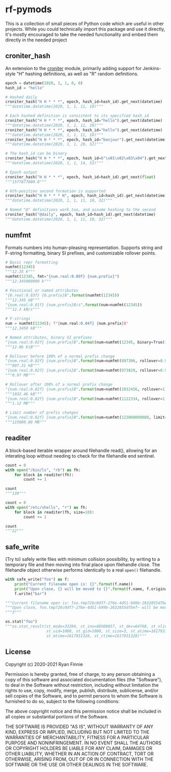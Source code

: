 # rf-pymods

This is a collection of small pieces of Python code which are useful in other projects.
While you could technically import this package and use it directly, it's mostly encouraged to take the needed functionality and embed them directly in the needed project

## croniter_hash

An extension to the [croniter](https://pypi.org/project/croniter/) module, primarily adding support for Jenkins-style "H" hashing definitions, as well as "R" random definitions.

```python
epoch = datetime(2020, 1, 1, 0, 0)
hash_id = "hello"

# Hashed daily
croniter_hash("H H * * *", epoch, hash_id=hash_id).get_next(datetime)
"""datetime.datetime(2020, 1, 1, 11, 10)"""

# Each hashed definition is consistent to its specified hash_id
croniter_hash("H H * * *", epoch, hash_id="hello").get_next(datetime)
"""datetime.datetime(2020, 1, 1, 11, 10)"""
croniter_hash("H H * * *", epoch, hash_id="hello").get_next(datetime)
"""datetime.datetime(2020, 1, 1, 11, 10)"""
croniter_hash("H H * * *", epoch, hash_id="bonjour").get_next(datetime)
"""datetime.datetime(2020, 1, 1, 20, 52)"""

# The hash_id can be binary
croniter_hash("H H * * *", epoch, hash_id=b"\x01\x02\x03\x04").get_next(datetime)
"""datetime.datetime(2020, 1, 1, 14, 53)"""

# Epoch output
croniter_hash("H H * * *", epoch, hash_id=hash_id).get_next(float)
"""1577877000.0"""

# 6th-position second formation is supported
croniter_hash("H H * * * H", epoch, hash_id=hash_id).get_next(datetime)
"""datetime.datetime(2020, 1, 1, 11, 10, 32)"""

# Named "@" definitions work too, and assume hashing to the second
croniter_hash("@daily", epoch, hash_id=hash_id).get_next(datetime)
"""datetime.datetime(2020, 1, 1, 11, 10, 32)"""
```

## numfmt

Formats numbers into human-pleasing representation.
Supports string and F-string formatting, binary SI prefixes, and customizable rollover points.

```python
# Basic repr formatting
numfmt(12345)
"""12.35 k"""
numfmt(12345, fmt="{num.real:0.09f} {num.prefix}")
"""12.345000000 k"""

# Positional or named attributes
"{0.real:0.03f} {0.prefix}B".format(numfmt(12345))
"""12.345 kB"""
"{num.real:0.01f} {num.prefix}B/s".format(num=numfmt(12345))
"""12.3 kB/s"""

# F-strings
num = numfmt(12345); f"{num.real:0.04f} {num.prefix}B"
"""12.3450 kB"""

# Named attributes, binary SI prefixes
"{num.real:0.02f} {num.prefix}B".format(num=numfmt(12345, binary=True))
"""12.06 KiB"""

# Rollover before 100% of a normal prefix change
"{num.real:0.02f} {num.prefix}B".format(num=numfmt(897306, rollover=0.9))
"""897.31 kB"""
"{num.real:0.02f} {num.prefix}B".format(num=numfmt(973829, rollover=0.9))
"""0.97 MB"""

# Rollover after 100% of a normal prefix change
"{num.real:0.02f} {num.prefix}B".format(num=numfmt(1032456, rollover=1.1))
"""1032.46 kB"""
"{num.real:0.02f} {num.prefix}B".format(num=numfmt(1122334, rollover=1.1))
"""1.12 MB"""

# Limit number of prefix changes
"{num.real:0.02f} {num.prefix}B".format(num=numfmt(123000000000, limit=2))
"""123000.00 MB"""
```

## readiter

A block-based iterable wrapper around filehandle read(), allowing for an interating loop without needing to check for the filehandle end sentinel.

```python
count = 0
with open("/bin/ls", "rb") as fh:
    for block in readiter(fh):
        count += 1

count
"""139"""

count = 0
with open("/etc/shells", "r") as fh:
    for block in readiter(fh, size=10):
        count += 1

count
"""22"""
```

## safe_write

(Try to) safely write files with minimum collision possibility, by writing to a temporary file and then moving into final place upon filehandle close.
The filehandle object otherwise performs identically to a real `open()` filehandle.

```python
with safe_write("foo") as f:
    print("Current filename open is: {}".format(f.name))
    print("Upon close, {} will be moved to {}".format(f.name, f.original_name))
    f.write("bar")

"""Current filename open is: foo.tmp726c0df7-276e-4d51-b99b-2632855d7bef~"""
"""Upon close, foo.tmp726c0df7-276e-4d51-b99b-2632855d7bef~ will be moved to foo"""
"""3"""

os.stat("foo")
"""os.stat_result(st_mode=33204, st_ino=48500857, st_dev=64768, st_nlink=1,
                  st_uid=1000, st_gid=1000, st_size=3, st_atime=1617931328,
                  st_mtime=1617931328, st_ctime=1617931328)"""
```

## License

Copyright (c) 2020-2021 Ryan Finnie

Permission is hereby granted, free of charge, to any person obtaining a copy
of this software and associated documentation files (the "Software"), to deal
in the Software without restriction, including without limitation the rights
to use, copy, modify, merge, publish, distribute, sublicense, and/or sell
copies of the Software, and to permit persons to whom the Software is
furnished to do so, subject to the following conditions:

The above copyright notice and this permission notice shall be included in all
copies or substantial portions of the Software.

THE SOFTWARE IS PROVIDED "AS IS", WITHOUT WARRANTY OF ANY KIND, EXPRESS OR
IMPLIED, INCLUDING BUT NOT LIMITED TO THE WARRANTIES OF MERCHANTABILITY,
FITNESS FOR A PARTICULAR PURPOSE AND NONINFRINGEMENT. IN NO EVENT SHALL THE
AUTHORS OR COPYRIGHT HOLDERS BE LIABLE FOR ANY CLAIM, DAMAGES OR OTHER
LIABILITY, WHETHER IN AN ACTION OF CONTRACT, TORT OR OTHERWISE, ARISING FROM,
OUT OF OR IN CONNECTION WITH THE SOFTWARE OR THE USE OR OTHER DEALINGS IN THE
SOFTWARE.

